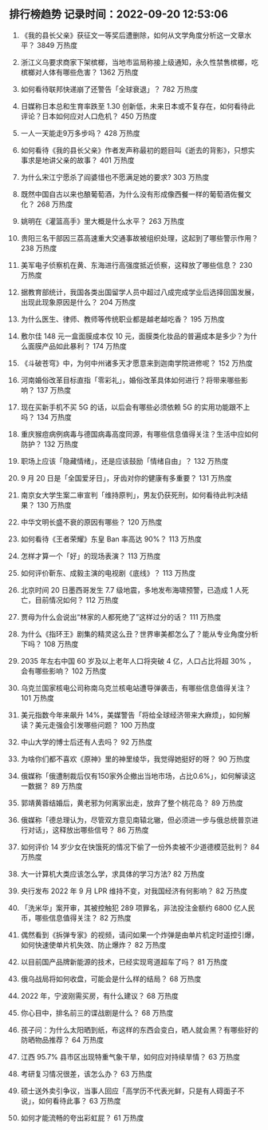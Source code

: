 
## 排行榜趋势 记录时间：2022-09-20 12:53:06
  
  1. 《我的县长父亲》获征文一等奖后遭删除，如何从文学角度分析这一文章水平？ 3849 万热度
    
  2. 浙江义乌要求商家下架槟榔，当地市监局称接上级通知，永久性禁售槟榔，吃槟榔对人体有哪些危害？ 1362 万热度
    
  3. 如何看待联邦快递崩了还警告「全球衰退」？ 782 万热度
    
  4. 日媒称日本总和生育率跌至 1.30 创新低，未来日本或不复存在，如何看待此评论？日本如何应对人口危机？ 450 万热度
    
  5. 一人一天能走9万多步吗？ 428 万热度
    
  6. 如何看待《我的县长父亲》作者发声称最初的题目叫《逝去的背影》，只想实事求是地讲父亲的故事？ 401 万热度
    
  7. 为什么宋江宁愿杀了阎婆惜也不愿满足她的要求? 303 万热度
    
  8. 既然中国自古以来也酿葡萄酒，为什么没有形成像西餐一样的葡萄酒佐餐文化？ 268 万热度
    
  9. 姚明在《灌篮高手》里大概是什么水平？ 263 万热度
    
  10. 贵阳三名干部因三荔高速重大交通事故被组织处理，这起到了哪些警示作用？ 238 万热度
    
  11. 美军电子侦察机在黄、东海进行高强度抵近侦察，这释放了哪些信息？ 230 万热度
    
  12. 据教育部统计，我国各类出国留学人员中超过八成完成学业后选择回国发展，出现此现象原因是什么？ 204 万热度
    
  13. 为什么医生、律师、教师等传统职业都是越老越吃香？ 195 万热度
    
  14. 敷尔佳 148 元一盒面膜成本仅 10 元，面膜类化妆品的普遍成本是多少？为什么面膜产品如此暴利？ 174 万热度
    
  15. 《斗破苍穹》中，为何中州诸多天才愿意来到迦南学院进修呢？ 152 万热度
    
  16. 河南婚俗改革目标直指「零彩礼」，婚俗改革具体如何进行？将带来哪些影响？ 137 万热度
    
  17. 现在买新手机不买 5G 的话，以后会有哪些必须依赖 5G 的实用功能跟不上吗？ 134 万热度
    
  18. 重庆猴痘病例病毒与德国病毒高度同源，有哪些信息值得关注？生活中应如何防护？ 132 万热度
    
  19. 职场上应该「隐藏情绪」，还是应该鼓励「情绪自由」？ 132 万热度
    
  20. 9 月 20 日是「全国爱牙日」，牙齿对你的健康有多重要？ 131 万热度
    
  21. 南京女大学生案二审宣判「维持原判」，男友仍获死刑，如何看待此判决结果？ 130 万热度
    
  22. 中华文明长盛不衰的原因有哪些？ 120 万热度
    
  23. 如何看待《王者荣耀》东皇 Ban 率高达 90%？ 113 万热度
    
  24. 怎样才算一个「好」的现场表演？ 113 万热度
    
  25. 如何评价靳东、成毅主演的电视剧《底线》？ 113 万热度
    
  26. 北京时间 20 日墨西哥发生 7.7 级地震，多地发布海啸预警，已造成 1 人死亡，目前情况如何？ 112 万热度
    
  27. 贾母为什么会说出“林家的人都死绝了”这样过分的话？ 111 万热度
    
  28. 为什么《指环王》剧集的精灵这么丑？世界审美都怎么了？能从专业角度分析下吗？ 108 万热度
    
  29. 2035 年左右中国 60 岁及以上老年人口将突破 4 亿，人口占比将超 30% ，会有哪些影响？ 102 万热度
    
  30. 乌克兰国家核电公司称南乌克兰核电站遭导弹袭击，有哪些信息值得关注？ 101 万热度
    
  31. 美元指数今年来飙升 14%，美媒警告「将给全球经济带来大麻烦」，如何解读？美元走强会引发哪些问题？ 100 万热度
    
  32. 中山大学的博士后还有人去吗？ 92 万热度
    
  33. 为啥你们都不喜欢《原神》里的神里绫华，我觉得她挺好的呀？ 90 万热度
    
  34. 俄媒称「俄遭制裁后仅有150家外企撤出当地市场，占比0.6%」，如何解读这一数据？ 89 万热度
    
  35. 郭靖黄蓉结婚后，黄老邪为何离家出走，放弃了整个桃花岛？ 89 万热度
    
  36. 俄媒称「德总理认为，尽管双方意见南辕北辙，但必须进一步与俄总统普京进行对话」，这释放出哪些信号？ 86 万热度
    
  37. 如何评价 14 岁少女在快饿死的情况下偷了一份外卖被不少道德模范批判？ 84 万热度
    
  38. 大一计算机大类应该怎么学，求具体的学习方法? 82 万热度
    
  39. 央行发布 2022 年 9 月 LPR 维持不变，对我国经济有何影响？ 82 万热度
    
  40. 「洗米华」案开审，其被控触犯 289 项罪名，非法投注金额约 6800 亿人民币，哪些信息值得关注？ 82 万热度
    
  41. 偶然看到《拆弹专家》的视频，请问如果一个炸弹是由单片机定时遥控引爆，如何快速使单片机失效、防止爆炸？ 82 万热度
    
  42. 以目前国产品牌新能源的技术，已经实现弯道超车了吗？ 81 万热度
    
  43. 俄乌战局将如何收盘，可能会是什么样的结局？ 68 万热度
    
  44. 2022 年，宁波刚需买房，有什么建议？ 68 万热度
    
  45. 你心目中，排名前三的谍战剧是什么？ 68 万热度
    
  46. 孩子问：为什么太阳晒到纸，布这样的东西会变白，晒人就会黑？有哪些好的防晒物品推荐？ 64 万热度
    
  47. 江西 95.7% 县市区出现特重气象干旱，如何应对持续旱情？ 63 万热度
    
  48. 考研复习情况很差，该怎么办？ 63 万热度
    
  49. 硕士送外卖引争议，当事人回应「高学历不代表光鲜，只是有人碍面子不说」，如何看待此事？ 63 万热度
    
  50. 如何才能流畅的夸出彩虹屁？ 61 万热度
    